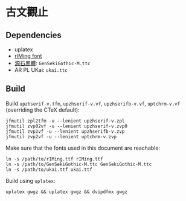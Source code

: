 # 古文觀止

## Dependencies
- uplatex
- [rIMing font](https://github.com/mondain-dev/rIMing)
- [源石黑體](https://github.com/ButTaiwan/genseki-font): `GenSekiGothic-M.ttc`
- AR PL UKai: `ukai.ttc`

## Build
Build `upzhserif-v.tfm`, `upzhserif-v.vf`, `upzhserifb-v.vf`, `uptchrm-v.vf` (overriding the CTeX default):
```
jfmutil zpl2tfm -u --lenient upzhserif-v.zpl
jfmutil zvp02vf -u --lenient upzhserif-v.zvp0
jfmutil zvp2vf -u --lenient upzhserifb-v.zvp 
jfmutil zvp2vf -u --lenient uptchrm-v.zvp 
```
Make sure that the fonts used in this document are reachable:
```
ln -s /path/to/rIMing.ttf rIMing.ttf
ln -s /path/to/GenSekiGothic-M.ttc GenSekiGothic-M.ttc
ln -s /path/to/ukai.ttf ukai.ttf
```
Build using `uplatex`: 
```
uplatex gwgz && uplatex gwgz && dvipdfmx gwgz
```
